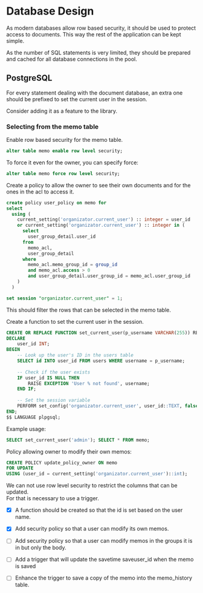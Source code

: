 # Database Design

As modern databases allow row based security, it should be used to protect 
access to documents. This way the rest of the application can be kept simple.

As the number of SQL statements is very limited, they should be prepared and 
cached for all database connections in the pool.

## PostgreSQL
For every statement dealing with the document database, an extra one should be 
prefixed to set the current user in the session.

Consider adding it as a feature to the library.

### Selecting from the memo table
Enable row based security for the memo table.
```sql
alter table memo enable row level security;
```
To force it even for the owner, you can specify force:
```sql
alter table memo force row level security;
```
Create a policy to allow the owner to see their own documents
and for the ones in the acl to access it.

```sql
create policy user_policy on memo for
select
  using (
    current_setting('organizator.current_user') :: integer = user_id
    or current_setting('organizator.current_user') :: integer in (
      select
        user_group_detail.user_id
      from
        memo_acl,
        user_group_detail
      where
        memo_acl.memo_group_id = group_id
        and memo_acl.access > 0
        and user_group_detail.user_group_id = memo_acl.user_group_id
    )
  )
```

```sql
set session "organizator.current_user" = 1;
```
This should filter the rows that can be selected in the memo table.

Create a function to set the current user in the session.
```sql 
CREATE OR REPLACE FUNCTION set_current_user(p_username VARCHAR(255)) RETURNS VOID AS $$
DECLARE
    user_id INT;
BEGIN
    -- Look up the user's ID in the users table
    SELECT id INTO user_id FROM users WHERE username = p_username;
    
    -- Check if the user exists
    IF user_id IS NULL THEN
        RAISE EXCEPTION 'User % not found', username;
    END IF;
    
    -- Set the session variable
    PERFORM set_config('organizator.current_user', user_id::TEXT, false);
END;
$$ LANGUAGE plpgsql;
```
Example usage:
```sql
SELECT set_current_user('admin'); SELECT * FROM memo;
```

Policy allowing owner to modify their own memos:
```sql
CREATE POLICY update_policy_owner ON memo
FOR UPDATE
USING (user_id = current_setting('organizator.current_user')::int);
```

We can not use row level security to restrict the columns that can be updated.\
For that is necessary to use a trigger.

- [x] A function should be created so that the id is set based on the user name.
- [x] Add security policy so that a user can modify its own memos.
- [ ] Add security policy so that a user can modify memos in the groups it is in but only the body.
- [ ] Add a trigger that will update the savetime saveuser_id when the memo is saved
- [ ] Enhance the trigger to save a copy of the memo into the memo_history table.




